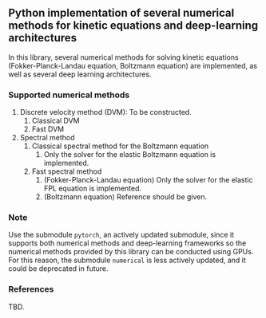 ## Python implementation of several numerical methods for kinetic equations and deep-learning architectures

In this library, several numerical methods for solving kinetic equations (Fokker-Planck-Landau equation, Boltzmann equation) are implemented, as well as several deep learning architectures.

### Supported numerical methods

1. Discrete velocity method (DVM): To be constructed.
   1. Classical DVM
   2. Fast DVM
2. Spectral method
   1. Classical spectral method for the Boltzmann equation
      1. Only the solver for the elastic Boltzmann equation is implemented.
   2. Fast spectral method
      1. (Fokker-Planck-Landau equation) Only the solver for the elastic FPL equation is implemented.
      2. (Boltzmann equation) Reference should be given.

### Note

Use the submodule `pytorch`, an actively updated submodule, since it supports both numerical methods and deep-learning frameworks so the numerical methods provided by this library can be conducted using GPUs. For this reason, the submodule `numerical` is less actively updated, and it could be deprecated in future.

### References

TBD.
